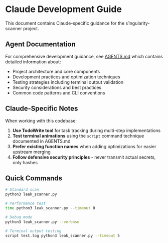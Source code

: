# Claude Development Guide

This document contains Claude-specific guidance for the s1ngularity-scanner project.

## Agent Documentation

For comprehensive development guidance, see [AGENTS.md](./AGENTS.md) which contains detailed information about:

- Project architecture and core components
- Development practices and optimization techniques  
- Testing strategies including terminal output validation
- Security considerations and best practices
- Common code patterns and CLI conventions

## Claude-Specific Notes

When working with this codebase:

1. **Use TodoWrite tool** for task tracking during multi-step implementations
2. **Test terminal animations** using the `script` command technique documented in AGENTS.md
3. **Prefer existing function names** when adding optimizations for easier upstream merging
4. **Follow defensive security principles** - never transmit actual secrets, only hashes

## Quick Commands

```bash
# Standard scan
python3 leak_scanner.py

# Performance test
time python3 leak_scanner.py --timeout 0

# Debug mode
python3 leak_scanner.py --verbose

# Terminal output testing  
script test.log python3 leak_scanner.py --timeout 5
```